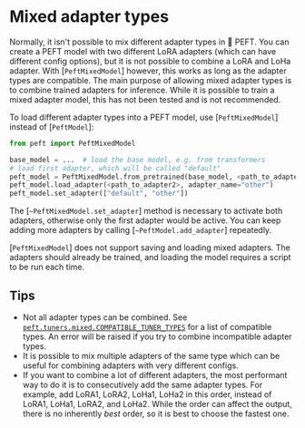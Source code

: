 <!--Copyright 2023 The HuggingFace Team. All rights reserved.

Licensed under the Apache License, Version 2.0 (the "License"); you may not use this file except in compliance with
the License. You may obtain a copy of the License at

http://www.apache.org/licenses/LICENSE-2.0

Unless required by applicable law or agreed to in writing, software distributed under the License is distributed on
an "AS IS" BASIS, WITHOUT WARRANTIES OR CONDITIONS OF ANY KIND, either express or implied. See the License for the
specific language governing permissions and limitations under the License.
-->

# Mixed adapter types

Normally, it isn't possible to mix different adapter types in 🤗 PEFT. You can create a PEFT model with two different LoRA adapters (which can have different config options), but it is not possible to combine a LoRA and LoHa adapter. With [`PeftMixedModel`] however, this works as long as the adapter types are compatible. The main purpose of allowing mixed adapter types is to combine trained adapters for inference. While it is possible to train a mixed adapter model, this has not been tested and is not recommended.

To load different adapter types into a PEFT model, use [`PeftMixedModel`] instead of [`PeftModel`]:

```py
from peft import PeftMixedModel

base_model = ...  # load the base model, e.g. from transformers
# load first adapter, which will be called "default"
peft_model = PeftMixedModel.from_pretrained(base_model, <path_to_adapter1>)
peft_model.load_adapter(<path_to_adapter2>, adapter_name="other")
peft_model.set_adapter(["default", "other"])
```

The [`~PeftMixedModel.set_adapter`] method is necessary to activate both adapters, otherwise only the first adapter would be active. You can keep adding more adapters by calling [`~PeftModel.add_adapter`] repeatedly.

[`PeftMixedModel`] does not support saving and loading mixed adapters. The adapters should already be trained, and loading the model requires a script to be run each time.

## Tips

- Not all adapter types can be combined. See [`peft.tuners.mixed.COMPATIBLE_TUNER_TYPES`](https://github.com/huggingface/peft/blob/1c1c7fdaa6e6abaa53939b865dee1eded82ad032/src/peft/tuners/mixed/model.py#L35) for a list of compatible types. An error will be raised if you try to combine incompatible adapter types.
- It is possible to mix multiple adapters of the same type which can be useful for combining adapters with very different configs.
- If you want to combine a lot of different adapters, the most performant way to do it is to consecutively add the same adapter types. For example, add LoRA1, LoRA2, LoHa1, LoHa2 in this order, instead of LoRA1, LoHa1, LoRA2, and LoHa2. While the order can affect the output, there is no inherently *best* order, so it is best to choose the fastest one.
